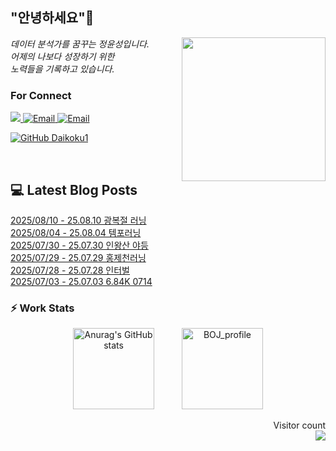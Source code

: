 
<h2> "안녕하세요"👋 </h2>
<img align='right' src="https://user-images.githubusercontent.com/50973778/144942576-b2f10b31-e628-43e4-b7da-3cc2144a5b73.gif" width="230">
<p><em> 데이터 분석가를 꿈꾸는 정윤성입니다.</br> 어제의 나보다 성장하기 위한 </br> 노력들을 기록하고 있습니다.</em></p>

### For Connect
<a href="https://blog.naver.com/jjys9047" target="_blank"><img src="https://img.shields.io/badge/-BLOG-brightgreen?style=flat-square&logo=Bloglovin&logoColor=white">
<a href="https://mail.google.com/mail/?view=cm&amp;fs=1&amp;to=jys9047@gmail.com" target="_blank"><img src="https://img.shields.io/badge/-Gmail-c14438?style=flat-square&logo=Gmail&logoColor=white" alt="Email">
<a href="mailto:jjys9047@naver.com" target="_blank"><img src="https://img.shields.io/badge/-Naver-brightgreen?style=flat-square&logo=Naver&logoColor=white" alt="Email">

[![GitHub Daikoku1](https://img.shields.io/github/followers/Daikoku1?label=follow&style=social)](https://github.com/Daikoku1)

</br>

## 💻 Latest Blog Posts
[2025/08/10 - 25.08.10 광복절 러닝](https://blog.naver.com/jjys9047/223965331326?fromRss=true&trackingCode=rss) <br>
[2025/08/04 - 25.08.04 템포러닝](https://blog.naver.com/jjys9047/223958919765?fromRss=true&trackingCode=rss) <br>
[2025/07/30 - 25.07.30 인왕산 야등](https://blog.naver.com/jjys9047/223952967193?fromRss=true&trackingCode=rss) <br>
[2025/07/29 - 25.07.29 홍제천러닝](https://blog.naver.com/jjys9047/223951680336?fromRss=true&trackingCode=rss) <br>
[2025/07/28 - 25.07.28 인터벌](https://blog.naver.com/jjys9047/223950392728?fromRss=true&trackingCode=rss) <br>
[2025/07/03 - 25.07.03 6.84K 0714](https://blog.naver.com/jjys9047/223920958887?fromRss=true&trackingCode=rss) <br>


### ⚡ Work Stats
<p align = 'center'>
  <img src="https://github-readme-stats.vercel.app/api?username=Daikoku1&show_icons=true&theme=midnight-purple" alt="Anurag's GitHub stats" height="130" hspace="20"/>
  <img src="http://mazassumnida.wtf/api/v2/generate_badge?boj=jys9047" alt="BOJ_profile" height="130" hspace="20"/>
</p>

<p align="right"> 
  Visitor count<br>
  <img src="https://profile-counter.glitch.me/Daikoku1/count.svg" />
</p>
